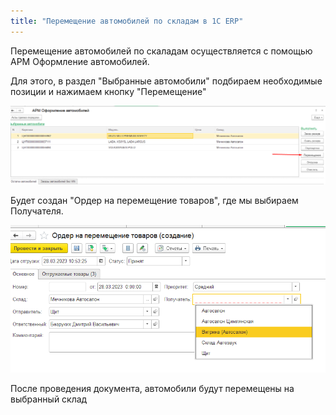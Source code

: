 ```yaml
---
title: "Перемещение автомобилей по складам в 1С ERP"
---
```


Перемещение автомобилей по скаладам осуществляется с помощью АРМ Оформление автомобилей.

Для этого, в раздел "Выбранные автомобили" подбираем необходимые позиции и нажимаем кнопку "Перемещение"

![](_attach/Pasted%20image%2020230328105319.png)

Будет создан "Ордер на перемещение товаров", где мы выбираем Получателя.

![](_attach/Pasted%20image%2020230328105543.png)

После проведения документа, автомобили будут перемещены на выбранный склад